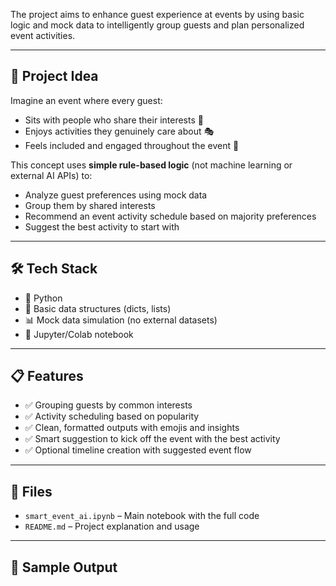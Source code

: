  The project aims to enhance guest experience at events by using basic logic and mock data to intelligently group guests and plan personalized event activities.

---

## 🧠 Project Idea

Imagine an event where every guest:
- Sits with people who share their interests 🎯
- Enjoys activities they genuinely care about 🎭
- Feels included and engaged throughout the event 🤝

This concept uses **simple rule-based logic** (not machine learning or external AI APIs) to:
- Analyze guest preferences using mock data
- Group them by shared interests
- Recommend an event activity schedule based on majority preferences
- Suggest the best activity to start with

---

## 🛠️ Tech Stack

- 🐍 Python
- 🔧 Basic data structures (dicts, lists)
- 📊 Mock data simulation (no external datasets)
- 📓 Jupyter/Colab notebook

---

## 📋 Features

- ✅ Grouping guests by common interests
- ✅ Activity scheduling based on popularity
- ✅ Clean, formatted outputs with emojis and insights
- ✅ Smart suggestion to kick off the event with the best activity
- ✅ Optional timeline creation with suggested event flow

---

## 📂 Files

- `smart_event_ai.ipynb` – Main notebook with the full code
- `README.md` – Project explanation and usage

---

## 🧪 Sample Output


